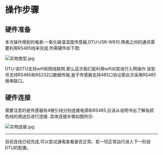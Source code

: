 
# 操作步骤

 ## 硬件准备
本次操作用到的电表:一氧化碳温湿度传感器,DTU:USR-W610.两者之间的通讯需要利用RS485线来完成.所需硬件如下图:

![实物类型.jpg](http://dgiot-1253666439.cos.ap-shanghai-fsi.myqcloud.com/shuwa_tech/zh/blog/study/threeinone/%E5%AE%9E%E7%89%A9%E7%B1%BB%E5%9E%8B.jpg)

DTU:该DTU支持wifi和网线联网.那么这次我们是利用wifi对其进行入网操作.该型号支持RS485和RS232口数据传输,鉴于传感器支持485口协议那此次采用RS485做串联口。

## 硬件连接
需要注意的是传感器有4根引线分别连接电源和RS485,应该从说明书出了解各颜色线的用途后进行连接. 具体连接步骤如图所示:

![实物连接.jpg](http://dgiot-1253666439.cos.ap-shanghai-fsi.myqcloud.com/shuwa_tech/zh/blog/study/threeinone/%E5%AE%9E%E7%89%A9%E8%BF%9E%E6%8E%A5.jpg)

------
目前连线已经完成,可以尝试通电查看是否正常。若一切正常运行进入下一阶段DTU的配置。









